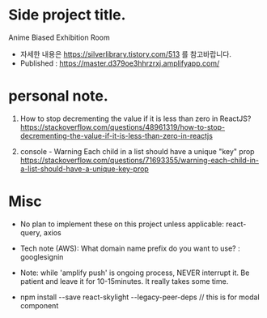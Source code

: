 # Side project title.
Anime Biased Exhibition Room

- 자세한 내용은 https://silverlibrary.tistory.com/513 를 참고바랍니다.
- Published : https://master.d379oe3hhrzrxj.amplifyapp.com/

# personal note.
1. How to stop decrementing the value if it is less than zero in ReactJS?
https://stackoverflow.com/questions/48961319/how-to-stop-decrementing-the-value-if-it-is-less-than-zero-in-reactjs

2. console - Warning Each child in a list should have a unique "key" prop 
https://stackoverflow.com/questions/71693355/warning-each-child-in-a-list-should-have-a-unique-key-prop

# Misc
- No plan to implement these on this project unless applicable:
react-query, axios

- Tech note (AWS): What domain name prefix do you want to use? : googlesignin

- Note: while 'amplify push' is ongoing process, NEVER interrupt it. Be patient and leave it for 10-15minutes. It really takes some time.

- npm install --save react-skylight --legacy-peer-deps // this is for modal component